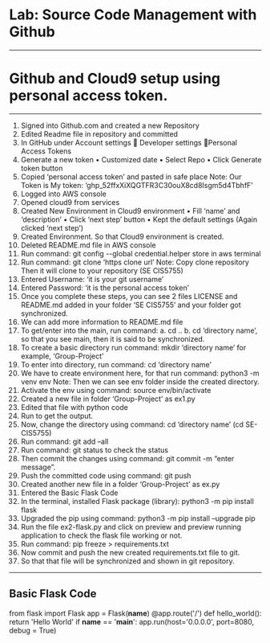 
# Lab: Source Code Management with Github

-------------------------------------------------------------------
# Github and Cloud9 setup using personal access token.
-------------------------------------------------------------------

1.	Signed into Github.com and created a new Repository
2.	Edited Readme file in repository and committed
3.	In GitHub under Account settings  Developer settings Personal Access Tokens
4.	Generate a new token
•	Customized date 
•	Select Repo
•	Click Generate token button
5.	Copied ‘personal access token’ and pasted in safe place
Note: Our Token is My token: ‘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’
6.	Logged into AWS console
7.	Opened cloud9 from services
8.	Created New Environment in Cloud9 environment
•	Fill ‘name’ and ‘description’
•	Click ‘next step’ button
•	Kept the default settings (Again clicked ‘next step’)
9.	Created Environment. So that Cloud9 environment is created.
10.	Deleted README.md file in AWS console
11.	Run command: git config --global credential.helper store in aws terminal
12.	Run command: git clone ‘https clone url’
Note: Copy clone repository
Then it will clone to your repository (SE CIS5755)
13.	Entered Username: ‘it is your git username’
14.	Entered Password: ‘it is the personal access token’
15.	Once you complete these steps, you can see 2 files LICENSE and README.md added in your folder ‘SE CIS5755’ and your folder got synchronized.
16.	We can add more information to README.md file
17.	To get/enter into the main, 
run command: 
a.	cd .. 
b.	cd ‘directory name’, so that you see main, then it is said to be synchronized.
18.	To create a basic directory run command: mkdir ‘directory name’ for example, ‘Group-Project’
19.	To enter into directory, run command: cd ‘directory name’
20.	We have to create environment here, for that run command: python3 -m venv env
Note: Then we can see env folder inside the created directory.
21.	Activate the env using command: source env/bin/activate
22.	Created a new file in folder ‘Group-Project’ as ex1.py 
23.	Edited that file with python code
24.	Run to get the output.
25.	Now, change the directory using command: cd ‘directory name’ (cd SE-CIS5755)
26.	Run command: git add –all
27.	Run command: git status to check the status
28.	Then commit the changes using command: git commit -m “enter message”.
29.	Push the committed code using command: git push
30.	Created another new file in a folder ‘Group-Project’ as ex.py 
31.	Entered the Basic Flask Code
32.	In the terminal, installed Flask package (library): python3 -m pip install flask
33.	 Upgraded the pip using command: python3 -m pip install –upgrade pip
34.	Run the file ex2-flask.py and click on preview and preview running application to check the flask file working or not.
35.	Run command: pip freeze > requirements.txt
36.	Now commit and push the new created requirements.txt file to git.
37.	So that that file will be synchronized and shown in git repository.

---------------------------------------------------------------------------

## Basic Flask Code

from flask import Flask
app = Flask(__name__)
@app.route('/')
def hello_world():
   return 'Hello World'
if __name__ == '__main__':
    app.run(host='0.0.0.0', port=8080, debug = True)
    